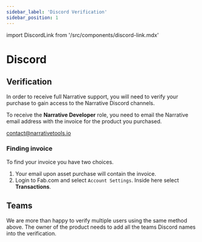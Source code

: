 ```yaml
---
sidebar_label: 'Discord Verification'
sidebar_position: 1
---
```


import DiscordLink from '/src/components/discord-link.mdx'

# Discord

<DiscordLink></DiscordLink>

## Verification

In order to receive full Narrative support, you will need to verify your purchase to gain access to the Narrative Discord channels.

To receive the **Narrative Developer** role, you need to email the Narrative email address with the invoice for the product you purchased.

<a href="mailto:contact@narrativetools.io?subject=NarrativeVerification">contact@narrativetools.io</a>

### Finding invoice

To find your invoice you have two choices.

1) Your email upon asset purchase will contain the invoice.
2) Login to Fab.com and select `Account Settings`. Inside here select **Transactions**.

## Teams

We are more than happy to verify multiple users using the same method above. The owner of the product needs to add all the teams Discord names into the verification.